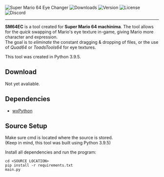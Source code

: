 ![Super Mario 64 Eye Changer](https://lh4.googleusercontent.com/24ckk4Hbnm_ARcz1p2c8unmWtD59tgDA7VAJQGFZ8aumcIA18PcKOUHUQvbZsl2VM6fWr66CIAO6sZGbNs6Y=w1920-h880-rw)
![Downloads](https://img.shields.io/github/downloads/ImCodist/sm64-eye-changer/total?style=flat-square) ![Version](https://img.shields.io/github/v/release/ImCodist/sm64-eye-changer?style=flat-square) ![License](https://img.shields.io/github/license/ImCodist/sm64-eye-changer?style=flat-square) ![Discord](https://img.shields.io/discord/725981070360576080?style=flat-square)

---

**SM64EC** is a tool created for **Super Mario 64 machinima**. The tool allows for the *quick* swapping of Mario's eye texture in-game, giving Mario more character and expression.\
The goal is to *eliminate* the constant dragging & dropping of files, or the use of *Quad64* or *ToadsTools64* for eye textures.

This tool was created in Python 3.9.5.

## Download
Not yet avaliable.

## Dependencies
- [wxPython](https://www.wxpython.org/)

## Source Setup
Make sure cmd is located where the source is stored.\
(Keep in mind, this tool was built using Python 3.9.5)

Install all dependencies and run the program:
```
cd <SOURCE LOCATION>
pip install -r requirements.txt
main.py
```
